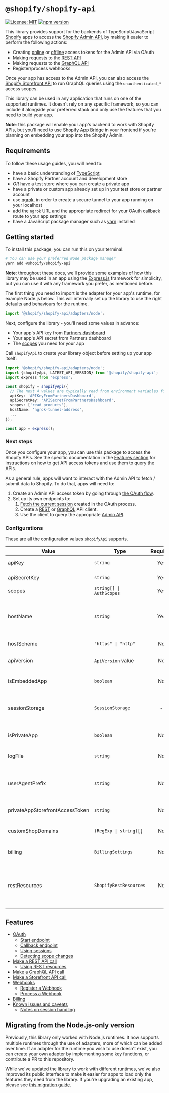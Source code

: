 # `@shopify/shopify-api`

<!-- ![Build Status]() -->

[![License: MIT](https://img.shields.io/badge/License-MIT-green.svg)](LICENSE.md)
[![npm version](https://badge.fury.io/js/%40shopify%2Fshopify-api.svg)](https://badge.fury.io/js/%40shopify%2Fshopify-api)

This library provides support for the backends of TypeScript/JavaScript [Shopify](https://www.shopify.com) apps to access the [Shopify Admin API](https://shopify.dev/docs/admin-api), by making it easier to perform the following actions:

- Creating [online](https://shopify.dev/apps/auth#online-access) or [offline](https://shopify.dev/apps/auth#offline-access) access tokens for the Admin API via OAuth
- Making requests to the [REST API](https://shopify.dev/docs/admin-api/rest/reference)
- Making requests to the [GraphQL API](https://shopify.dev/docs/admin-api/graphql/reference)
- Register/process webhooks

Once your app has access to the Admin API, you can also access the [Shopify Storefront API](https://shopify.dev/docs/storefront-api) to run GraphQL queries using the `unauthenticated_*` access scopes.

This library can be used in any application that runs on one of the supported runtimes. It doesn't rely on any specific framework, so you can include it alongside your preferred stack and only use the features that you need to build your app.

**Note**: this package will enable your app's backend to work with Shopify APIs, but you'll need to use [Shopify App Bridge](https://shopify.dev/apps/tools/app-bridge) in your frontend if you're planning on embedding your app into the Shopify Admin.

## Requirements

To follow these usage guides, you will need to:

- have a basic understanding of [TypeScript](https://www.typescriptlang.org/)
- have a Shopify Partner account and development store
- _OR_ have a test store where you can create a private app
- have a private or custom app already set up in your test store or partner account
- use [ngrok](https://ngrok.com), in order to create a secure tunnel to your app running on your localhost
- add the `ngrok` URL and the appropriate redirect for your OAuth callback route to your app settings
- have a JavaScript package manager such as [yarn](https://yarnpkg.com) installed

## Getting started

To install this package, you can run this on your terminal:

```bash
# You can use your preferred Node package manager
yarn add @shopify/shopify-api
```

**Note**: throughout these docs, we'll provide some examples of how this library may be used in an app using the [Express.js](https://expressjs.com/) framework for simplicity, but you can use it with any framework you prefer, as mentioned before.

The first thing you need to import is the adapter for your app's runtime, for example Node.js below. This will internally set up the library to use the right defaults and behaviours for the runtime.

```ts
import '@shopify/shopify-api/adapters/node';
```

Next, configure the library - you'll need some values in advance:

- Your app's API key from [Partners dashboard](https://www.shopify.com/partners)
- Your app's API secret from Partners dashboard
- The [scopes](https://shopify.dev/api/usage/access-scopes) you need for your app

Call `shopifyApi` to create your library object before setting up your app itself:

```ts
import '@shopify/shopify-api/adapters/node';
import {shopifyApi, LATEST_API_VERSION} from '@shopify/shopify-api';
import express from 'express';

const shopify = shopifyApi({
  // The next 4 values are typically read from environment variables for added security
  apiKey: 'APIKeyFromPartnersDashboard',
  apiSecretKey: 'APISecretFromPartnersDashboard',
  scopes: ['read_products'],
  hostName: 'ngrok-tunnel-address',
  ...
});

const app = express();
```

### Next steps

Once you configure your app, you can use this package to access the Shopify APIs.
See the specific documentation in the [Features section](#features) for instructions on how to get API access tokens and use them to query the APIs.

As a general rule, apps will want to interact with the Admin API to fetch / submit data to Shopify.
To do that, apps will need to:

1. Create an Admin API access token by going through [the OAuth flow](docs/usage/oauth.md).
1. Set up its own endpoints to:
   1. [Fetch the current session](docs/usage/oauth.md#using-sessions) created in the OAuth process.
   1. Create a [REST](docs/usage/rest.md) or [GraphQL](docs/usage/graphql.md) API client.
   1. Use the client to query the appropriate [Admin API](https://shopify.dev/api/admin).

### Configurations

These are all the configuration values `shopifyApi` supports.

| Value                           | Type                     | Required |       Default        | Description                                                                                                                                                                   |
| ------------------------------- | ------------------------ | :------: | :------------------: | ----------------------------------------------------------------------------------------------------------------------------------------------------------------------------- |
| apiKey                          | `string`                 |   Yes    |          -           | API key from Partners Dashboard                                                                                                                                               |
| apiSecretKey                    | `string`                 |   Yes    |          -           | API secret from Partners Dashboard                                                                                                                                            |
| scopes                          | `string[] \| AuthScopes` |   Yes    |          -           | [App scopes](https://shopify.dev/api/usage/access-scopes)                                                                                                                     |
| hostName                        | `string`                 |   Yes    |          -           | App host name in the format `my-host-name.com`. Do **not** include the scheme or leading or trailing slashes                                                                  |
| hostScheme                      | `"https" \| "http"`      |    No    |      `"https"`       | The scheme for your app's public URL                                                                                                                                          |
| apiVersion                      | `ApiVersion` value       |    No    | `LATEST_API_VERSION` | API version your app will be querying. E.g. `ApiVersion.January20`                                                                                                            |
| isEmbeddedApp                   | `boolean`                |    No    |        `true`        | Whether your app will run within the Shopify Admin                                                                                                                            |
| sessionStorage                  | `SessionStorage`         |    -     | _Depends on runtime_ | The storage strategy for your user sessions. Learn more about the [available strategies](docs/usage/customsessions.md)                                                        |
| isPrivateApp                    | `boolean`                |    No    |       `false`        | Whether you are building a private app for a store                                                                                                                            |
| logFile                         | `string`                 |    No    |     `undefined`      | File path where the library may log some events                                                                                                                               |
| userAgentPrefix                 | `string`                 |    No    |     `undefined`      | Any prefix you wish to include in the `User-Agent` for requests made by the library                                                                                           |
| privateAppStorefrontAccessToken | `string`                 |    No    |     `undefined`      | Fixed Storefront API access token for private apps                                                                                                                            |
| customShopDomains               | `(RegExp \| string)[]`   |    No    |     `undefined`      | Use this if you need to allow values other than `myshopify.com`                                                                                                               |
| billing                         | `BillingSettings`        |    No    |     `undefined`      | Billing configurations. [See documentation](docs/usage/billing.md) for full description                                                                                       |
| restResources                   | `ShopifyRestResources`   |    No    |         `{}`         | Mounts the given REST resources onto the object. Must use the same version as `apiVersion`. Learn more about [using REST resources](docs/usage/rest.md#using-rest-resources). |

## Features

- [OAuth](docs/usage/oauth.md)
  - [Start endpoint](docs/usage/oauth.md#start-endpoint)
  - [Callback endpoint](docs/usage/oauth.md#callback-endpoint)
  - [Using sessions](docs/usage/oauth.md#using-sessions)
  - [Detecting scope changes](docs/usage/oauth.md#detecting-scope-changes)
- [Make a REST API call](docs/usage/rest.md)
  - [Using REST resources](docs/usage/rest.md#using-rest-resources)
- [Make a GraphQL API call](docs/usage/graphql.md)
- [Make a Storefront API call](docs/usage/storefront.md)
- [Webhooks](docs/usage/webhooks.md)
  - [Register a Webhook](docs/usage/webhooks.md#register-a-webhook)
  - [Process a Webhook](docs/usage/webhooks.md#process-a-webhook)
- [Billing](docs/usage/billing.md)
- [Known issues and caveats](docs/issues.md)
  - [Notes on session handling](docs/issues.md#notes-on-session-handling)

## Migrating from the Node.js-only version

Previously, this library only worked with Node.js runtimes. It now supports multiple runtimes through the use of adapters, more of which can be added over time.
If an adapter for the runtime you wish to use doesn't exist, you can create your own adapter by implementing some key functions, or contribute a PR to this repository.

While we've updated the library to work with different runtimes, we've also improved its public interface to make it easier for apps to load only the features they need from the library.
If you're upgrading an existing app, please see [this migration guide](docs/migrating_to_isomorphic.md).
